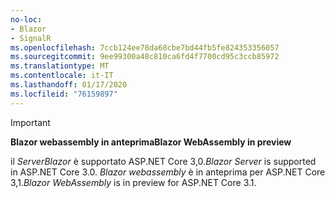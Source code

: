 ```yaml
---
no-loc:
- Blazor
- SignalR
ms.openlocfilehash: 7ccb124ee78da68cbe7bd44fb5fe824353356057
ms.sourcegitcommit: 9ee99300a48c810ca6fd4f7700cd95c3ccb85972
ms.translationtype: MT
ms.contentlocale: it-IT
ms.lasthandoff: 01/17/2020
ms.locfileid: "76159897"
---
```

> [!IMPORTANT]
> <span data-ttu-id="4f652-101">**Blazor webassembly in anteprima**</span><span class="sxs-lookup"><span data-stu-id="4f652-101">**Blazor WebAssembly in preview**</span></span>
>
> <span data-ttu-id="4f652-102">il *ServerBlazor* è supportato ASP.NET Core 3,0.</span><span class="sxs-lookup"><span data-stu-id="4f652-102">*Blazor Server* is supported in ASP.NET Core 3.0.</span></span> <span data-ttu-id="4f652-103">*Blazor webassembly* è in anteprima per ASP.NET Core 3,1.</span><span class="sxs-lookup"><span data-stu-id="4f652-103">*Blazor WebAssembly* is in preview for ASP.NET Core 3.1.</span></span>
